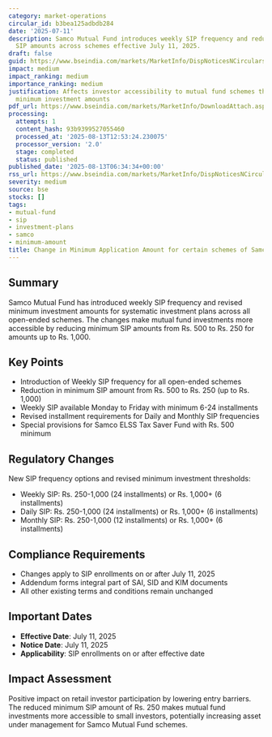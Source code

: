 ```yaml
---
category: market-operations
circular_id: b3bea125adbdb284
date: '2025-07-11'
description: Samco Mutual Fund introduces weekly SIP frequency and reduces minimum
  SIP amounts across schemes effective July 11, 2025.
draft: false
guid: https://www.bseindia.com/markets/MarketInfo/DispNoticesNCirculars.aspx?Noticeid={F96E9DD7-3ED0-4000-BCF6-AC627A358B5D}&noticeno=20250813-2&dt=08/13/2025&icount=2&totcount=46&flag=0
impact: medium
impact_ranking: medium
importance_ranking: medium
justification: Affects investor accessibility to mutual fund schemes through reduced
  minimum investment amounts
pdf_url: https://www.bseindia.com/markets/MarketInfo/DownloadAttach.aspx?id=20250813-2&attachedId=b4565380-8c97-4961-9365-052a12a6f6d8
processing:
  attempts: 1
  content_hash: 93b9399527055460
  processed_at: '2025-08-13T12:53:24.230075'
  processor_version: '2.0'
  stage: completed
  status: published
published_date: '2025-08-13T06:34:34+00:00'
rss_url: https://www.bseindia.com/markets/MarketInfo/DispNoticesNCirculars.aspx?Noticeid={F96E9DD7-3ED0-4000-BCF6-AC627A358B5D}&noticeno=20250813-2&dt=08/13/2025&icount=2&totcount=46&flag=0
severity: medium
source: bse
stocks: []
tags:
- mutual-fund
- sip
- investment-plans
- samco
- minimum-amount
title: Change in Minimum Application Amount for certain schemes of Samco Mutual fund
---
```


## Summary

Samco Mutual Fund has introduced weekly SIP frequency and revised minimum investment amounts for systematic investment plans across all open-ended schemes. The changes make mutual fund investments more accessible by reducing minimum SIP amounts from Rs. 500 to Rs. 250 for amounts up to Rs. 1,000.

## Key Points

- Introduction of Weekly SIP frequency for all open-ended schemes
- Reduction in minimum SIP amount from Rs. 500 to Rs. 250 (up to Rs. 1,000)
- Weekly SIP available Monday to Friday with minimum 6-24 installments
- Revised installment requirements for Daily and Monthly SIP frequencies
- Special provisions for Samco ELSS Tax Saver Fund with Rs. 500 minimum

## Regulatory Changes

New SIP frequency options and revised minimum investment thresholds:
- Weekly SIP: Rs. 250-1,000 (24 installments) or Rs. 1,000+ (6 installments)
- Daily SIP: Rs. 250-1,000 (24 installments) or Rs. 1,000+ (6 installments)
- Monthly SIP: Rs. 250-1,000 (12 installments) or Rs. 1,000+ (6 installments)

## Compliance Requirements

- Changes apply to SIP enrollments on or after July 11, 2025
- Addendum forms integral part of SAI, SID and KIM documents
- All other existing terms and conditions remain unchanged

## Important Dates

- **Effective Date**: July 11, 2025
- **Notice Date**: July 11, 2025
- **Applicability**: SIP enrollments on or after effective date

## Impact Assessment

Positive impact on retail investor participation by lowering entry barriers. The reduced minimum SIP amount of Rs. 250 makes mutual fund investments more accessible to small investors, potentially increasing asset under management for Samco Mutual Fund schemes.